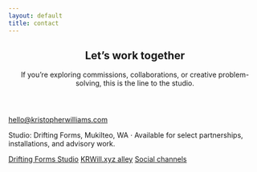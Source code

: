 ```yaml
---
layout: default
title: contact
---
```


<section class="contact">
  <header>
    <h1>Let’s work together</h1>
    <p>If you’re exploring commissions, collaborations, or creative problem-solving, this is the line to the studio.</p>
  </header>
  <div class="contact__actions">
    <a class="btn" href="mailto:hello@kristopherwilliams.com">hello@kristopherwilliams.com</a>
    <p class="contact__note">Studio: Drifting Forms, Mukilteo, WA · Available for select partnerships, installations, and advisory work.</p>
  </div>
  <div class="contact__links">
    <a href="https://driftingforms.com" target="_blank" rel="noopener" class="link-underline">Drifting Forms Studio</a>
    <a href="https://krwill.xyz" target="_blank" rel="noopener" class="link-underline">KRWill.xyz alley</a>
    <a href="https://krwill.xyz/socials" target="_blank" rel="noopener" class="link-underline">Social channels</a>
  </div>
</section>
